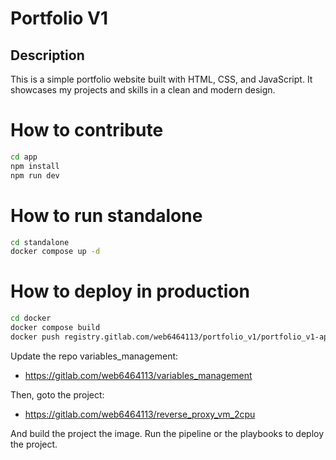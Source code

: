# Portfolio V1

## Description
This is a simple portfolio website built with HTML, CSS, and JavaScript. It showcases my projects and skills in a clean and modern design.

# How to contribute

```bash
cd app
npm install
npm run dev
```
# How to run standalone
```bash
cd standalone
docker compose up -d
```
# How to deploy in production
```bash
cd docker
docker compose build
docker push registry.gitlab.com/web6464113/portfolio_v1/portfolio_v1-app-builder:v0.0.1
```

Update the repo variables_management:
- https://gitlab.com/web6464113/variables_management


Then, goto the project:
- https://gitlab.com/web6464113/reverse_proxy_vm_2cpu

And build the project the image.
Run the pipeline or the playbooks to deploy the project.


